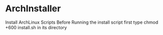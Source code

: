 # ArchInstaller
Install ArchLinux Scripts
Before Running the install script first type chmod +600 install.sh in its directory
